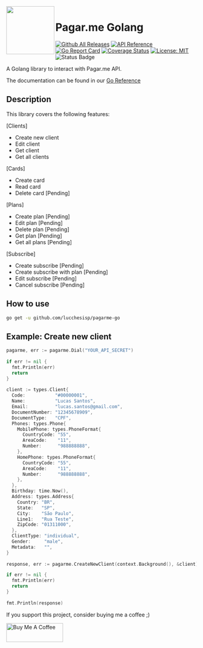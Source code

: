 <img src="https://avatars1.githubusercontent.com/u/3846050?v=4&s=200" width="127px" height="127px" align="left" margin="0 20px !important" />

# Pagar.me Golang
[![Github All Releases](https://img.shields.io/github/downloads/lucchesisp/pagarme-go/total.svg)]()
[![API Reference](
https://camo.githubusercontent.com/915b7be44ada53c290eb157634330494ebe3e30a/68747470733a2f2f676f646f632e6f72672f6769746875622e636f6d2f676f6c616e672f6764646f3f7374617475732e737667
)](https://pkg.go.dev/github.com/lucchesisp/pagarme-go?tab=doc)
[![Go Report Card](https://goreportcard.com/badge/github.com/lucchesisp/pagarme-go)](https://goreportcard.com/report/github.com/lucchesisp/pagarme-go)
[![Coverage Status](https://coveralls.io/repos/github/lucchesisp/pagarme-go/badge.svg?branch=master)](https://coveralls.io/github/lucchesisp/pagarme-go?branch=master)
[![License: MIT](https://img.shields.io/badge/License-MIT-yellow.svg)](https://opensource.org/licenses/MIT)
![Status Badge](https://img.shields.io/badge/Status-Beta-brightgreen.svg)


A Golang library to interact with Pagar.me API.

The documentation can be found in our [Go Reference](https://pkg.go.dev/github.com/lucchesisp/pagarme-go?tab=doc)

## Description

This library covers the following features:

[Clients]

- Create new client
- Edit client
- Get client
- Get all clients

[Cards]

- Create card
- Read card
- Delete card [Pending]

[Plans]

- Create plan [Pending]
- Edit plan [Pending]
- Delete plan [Pending]
- Get plan [Pending]
- Get all plans [Pending]

[Subscribe]

- Create subscribe [Pending]
- Create subscribe with plan [Pending]
- Edit subscribe [Pending]
- Cancel subscribe [Pending]


## How to use

```bash
go get -u github.com/lucchesisp/pagarme-go
```

## Example: Create new client

```go
pagarme, err := pagarme.Dial("YOUR_API_SECRET")
	
if err != nil {
  fmt.Println(err)
  return
}
	
client := types.Client{
  Code:           "#00000001",
  Name:           "Lucas Santos",
  Email:          "lucas.santos@gmail.com",
  DocumentNumber: "12345678909",
  DocumentType:   "CPF",
  Phones: types.Phone{
    MobilePhone: types.PhoneFormat{
      CountryCode: "55",
      AreaCode:    "11",
      Number:      "988888888",
    },
    HomePhone: types.PhoneFormat{
      CountryCode: "55",
      AreaCode:    "11",
      Number:      "988888888",
    },
  },
  Birthday: time.Now(),
  Address: types.Address{
    Country: "BR",
    State:   "SP",
    City:    "São Paulo",
    Line1:   "Rua Teste",
    ZipCode: "01311000",
  },
  ClientType: "individual",
  Gender:     "male",
  Metadata:   "",
}
	
response, err := pagarme.CreateNewClient(context.Background(), &client)

if err != nil {
  fmt.Println(err)
  return
}
	
fmt.Println(response)
```

If you support this project, consider buying me a coffee ;)

<a href="https://www.buymeacoffee.com/lucchesisp" target="_blank"><img src="https://cdn.buymeacoffee.com/buttons/v2/default-yellow.png" alt="Buy Me A Coffee" style="height: 50px !important;width: 150px !important;" ></a>
